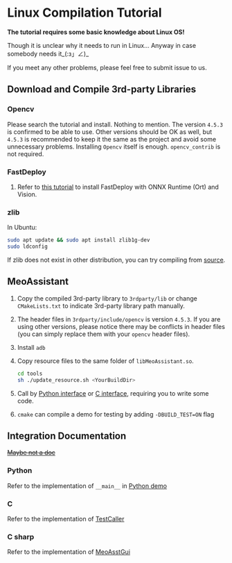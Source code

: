 # Linux Compilation Tutorial

**The tutorial requires some basic knowledge about Linux OS!**

Though it is unclear why it needs to run in Linux... Anyway in case somebody needs it_(:з」∠)_

If you meet any other problems, please feel free to submit issue to us.

## Download and Compile 3rd-party Libraries

### Opencv

Please search the tutorial and install. Nothing to mention. The version `4.5.3` is confirmed to be able to use. Other versions should be OK as well, but `4.5.3` is recommended to keep it the same as the project and avoid some unnecessary problems. Installing `Opencv` itself is enough. `opencv_contrib` is not required.

### FastDeploy

1. Refer to [this tutorial](https://github.com/PaddlePaddle/FastDeploy/blob/develop/docs/cn/build_and_install/cpu.md) to install FastDeploy with ONNX Runtime (Ort) and Vision.

### zlib

In Ubuntu:

```bash
sudo apt update && sudo apt install zlib1g-dev
sudo ldconfig
```

If zlib does not exist in other distribution, you can try compiling from [source](https://github.com/madler/zlib).

## MeoAssistant

1. Copy the compiled 3rd-party library to `3rdparty/lib` or change `CMakeLists.txt` to indicate 3rd-party library path manually.
2. The header files in `3rdparty/include/opencv` is version `4.5.3`. If you are using other versions, please notice there may be conflicts in header files (you can simply replace them with your `opencv` header files).
3. Install `adb`
4. Copy resource files to the same folder of `libMeoAssistant.so`.

    ```sh
    cd tools
    sh ./update_resource.sh <YourBuildDir>
    ```

5. Call by [Python interface](../src/Python/interface.py) or [C interface](../include/AsstCaller.h), requiring you to write some code.
6. `cmake` can compile a demo for testing by adding `-DBUILD_TEST=ON` flag

## Integration Documentation

[~~Maybe not a doc~~](https://github.com/MistEO/MeoAssistantArknights/wiki)

### Python

Refer to the implementation of `__main__` in [Python demo](../src/Python/sample.py)

### C

Refer to the implementation of [TestCaller](../tools/TestCaller/main.cpp)

### C sharp

Refer to the implementation of [MeoAsstGui](../src/MeoAsstGui/Helper/AsstProxy.cs)
